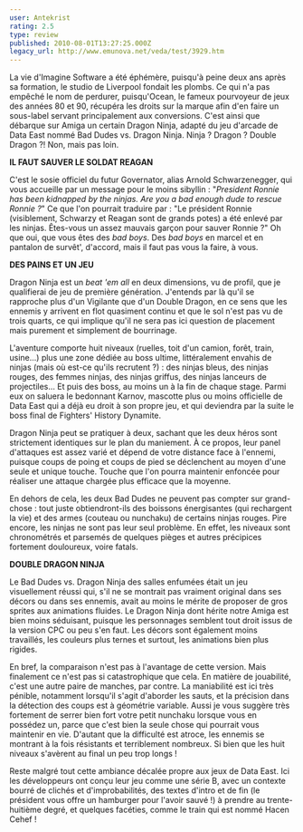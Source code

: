 ```yaml
---
user: Antekrist
rating: 2.5
type: review
published: 2010-08-01T13:27:25.000Z
legacy_url: http://www.emunova.net/veda/test/3929.htm
---
```

La vie d'Imagine Software a été éphémère, puisqu'à peine deux ans après sa formation, le studio de Liverpool fondait les plombs. Ce qui n'a pas empêché le nom de perdurer, puisqu'Ocean, le fameux pourvoyeur de jeux des années 80 et 90, récupéra les droits sur la marque afin d'en faire un sous-label servant principalement aux conversions. C'est ainsi que débarque sur Amiga un certain Dragon Ninja, adapté du jeu d'arcade de Data East nommé Bad Dudes vs. Dragon Ninja. Ninja ? Dragon ? Double Dragon ?! Non, mais pas loin.  

  

**IL FAUT SAUVER LE SOLDAT REAGAN**  

C'est le sosie officiel du futur Governator, alias Arnold Schwarzenegger, qui vous accueille par un message pour le moins sibyllin : "_President Ronnie has been kidnapped by the ninjas. Are you a bad enough dude to rescue Ronnie ?_" Ce que l'on pourrait traduire par : "Le président Ronnie (visiblement, Schwarzy et Reagan sont de grands potes) a été enlevé par les ninjas. Êtes-vous un assez mauvais garçon pour sauver Ronnie ?" Oh que oui, que vous êtes des _bad boys_. Des _bad boys_ en marcel et en pantalon de survêt', d'accord, mais il faut pas vous la faire, à vous.  

  

**DES PAINS ET UN JEU**  

Dragon Ninja est un _beat 'em all_ en deux dimensions, vu de profil, que je qualifierai de jeu de première génération. J'entends par là qu'il se rapproche plus d'un Vigilante que d'un Double Dragon, en ce sens que les ennemis y arrivent en flot quasiment continu et que le sol n'est pas vu de trois quarts, ce qui implique qu'il ne sera pas ici question de placement mais purement et simplement de bourrinage.  

L'aventure comporte huit niveaux (ruelles, toit d'un camion, forêt, train, usine...) plus une zone dédiée au boss ultime, littéralement envahis de ninjas (mais où est-ce qu'ils recrutent ?) : des ninjas bleus, des ninjas rouges, des femmes ninjas, des ninjas griffus, des ninjas lanceurs de projectiles... Et puis des boss, au moins un à la fin de chaque stage. Parmi eux on saluera le bedonnant Karnov, mascotte plus ou moins officielle de Data East qui a déjà eu droit à son propre jeu, et qui deviendra par la suite le boss final de Fighters' History Dynamite.  

Dragon Ninja peut se pratiquer à deux, sachant que les deux héros sont strictement identiques sur le plan du maniement. À ce propos, leur panel d'attaques est assez varié et dépend de votre distance face à l'ennemi, puisque coups de poing et coups de pied se déclenchent au moyen d'une seule et unique touche. Touche que l'on pourra maintenir enfoncée pour réaliser une attaque chargée plus efficace que la moyenne.  

En dehors de cela, les deux Bad Dudes ne peuvent pas compter sur grand-chose : tout juste obtiendront-ils des boissons énergisantes (qui rechargent la vie) et des armes (couteau ou nunchaku) de certains ninjas rouges. Pire encore, les ninjas ne sont pas leur seul problème. En effet, les niveaux sont chronométrés et parsemés de quelques pièges et autres précipices fortement douloureux, voire fatals.  

  

**DOUBLE DRAGON NINJA**  

Le Bad Dudes vs. Dragon Ninja des salles enfumées était un jeu visuellement réussi qui, s'il ne se montrait pas vraiment original dans ses décors ou dans ses ennemis, avait au moins le mérite de proposer de gros sprites aux animations fluides. Le Dragon Ninja dont hérite notre Amiga est bien moins séduisant, puisque les personnages semblent tout droit issus de la version CPC ou peu s'en faut. Les décors sont également moins travaillés, les couleurs plus ternes et surtout, les animations bien plus rigides.  

En bref, la comparaison n'est pas à l'avantage de cette version. Mais finalement ce n'est pas si catastrophique que cela. En matière de jouabilité, c'est une autre paire de manches, par contre. La maniabilité est ici très pénible, notamment lorsqu'il s'agit d'aborder les sauts, et la précision dans la détection des coups est à géométrie variable. Aussi je vous suggère très fortement de serrer bien fort votre petit nunchaku lorsque vous en possédez un, parce que c'est bien la seule chose qui pourrait vous maintenir en vie. D'autant que la difficulté est atroce, les ennemis se montrant à la fois résistants et terriblement nombreux. Si bien que les huit niveaux s'avèrent au final un peu trop longs !  

Reste malgré tout cette ambiance décalée propre aux jeux de Data East. Ici les développeurs ont conçu leur jeu comme une série B, avec un contexte bourré de clichés et d'improbabilités, des textes d'intro et de fin (le président vous offre un hamburger pour l'avoir sauvé !) à prendre au trente-huitième degré, et quelques facéties, comme le train qui est nommé Hacen Cehef !